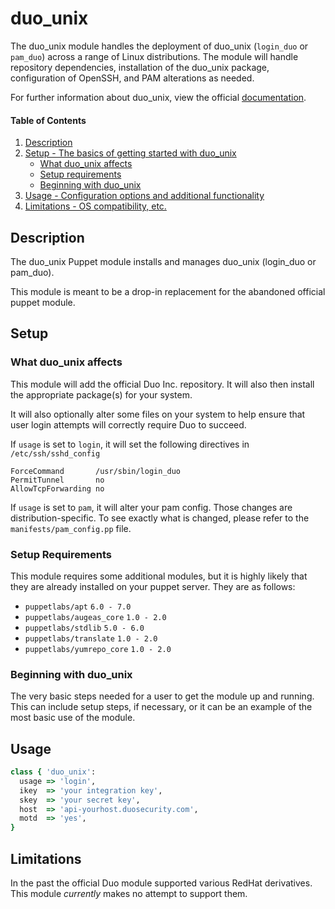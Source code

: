 
# duo_unix

The duo_unix module handles the deployment of duo_unix (`login_duo` or 
`pam_duo`) across a range of Linux distributions. The module will handle
repository dependencies, installation of the duo_unix package, configuration
of OpenSSH, and PAM alterations as needed.

For further information about duo_unix, view the official
[documentation](https://www.duosecurity.com/docs/duounix).

#### Table of Contents

1. [Description](#description)
2. [Setup - The basics of getting started with duo_unix](#setup)
    * [What duo_unix affects](#what-duo_unix-affects)
    * [Setup requirements](#setup-requirements)
    * [Beginning with duo_unix](#beginning-with-duo_unix)
3. [Usage - Configuration options and additional functionality](#usage)
4. [Limitations - OS compatibility, etc.](#limitations)

## Description

The duo_unix Puppet module installs and manages duo_unix (login_duo or pam_duo).

This module is meant to be a drop-in replacement for the abandoned official 
puppet module.

## Setup

### What duo_unix affects

This module will add the official Duo Inc. repository. It will also then
install the appropriate package(s) for your system.

It will also optionally alter some files on your system to help ensure that user
login attempts will correctly require Duo to succeed.

If `usage` is set to `login`, it will set the following directives in
`/etc/ssh/sshd_config` 

```
ForceCommand       /usr/sbin/login_duo
PermitTunnel       no
AllowTcpForwarding no
```

If `usage` is set to `pam`, it will alter your pam config. Those changes are
distribution-specific. To see exactly what is changed, please refer to the
`manifests/pam_config.pp` file.

### Setup Requirements

This module requires some additional modules, but it is highly likely that they
are already installed on your puppet server. They are as follows:


* `puppetlabs/apt` `6.0 - 7.0`
* `puppetlabs/augeas_core` `1.0 - 2.0`
* `puppetlabs/stdlib` `5.0 - 6.0`
* `puppetlabs/translate` `1.0 - 2.0`
* `puppetlabs/yumrepo_core` `1.0 - 2.0`

### Beginning with duo_unix

The very basic steps needed for a user to get the module up and running. This can include setup steps, if necessary, or it can be an example of the most basic use of the module.

## Usage

```ruby
class { 'duo_unix':
  usage => 'login',
  ikey  => 'your integration key',
  skey  => 'your secret key',
  host  => 'api-yourhost.duosecurity.com',
  motd  => 'yes',
}
```

## Limitations

In the past the official Duo module supported various RedHat derivatives. This
module *currently* makes no attempt to support them.
